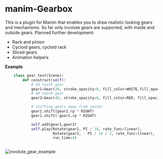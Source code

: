 # manim-Gearbox
This is a plugin for Manim that enables you to draw realistic looking gears and mechanisms.
So far only involute gears are supported, with inside and outside gears.
Planned further development:
- Rack and pinion
- Cycloid gears, cycloid rack
- Sliced gears
- Animation helpers

**Example**
```py
	class gear_test(Scene):
		def construct(self):
			# 20 tooth gear
			gear1=Gear(20, stroke_opacity=0, fill_color=WHITE,fill_opacity=1)
			# 40 tooth gear
			gear2=Gear(40, stroke_opacity=0, fill_color=RED, fill_opacity=1)

			# shifting gears away from center
			gear2.shift(gear2.rp * RIGHT)
			gear1.shift(-gear1.rp * RIGHT)

			self.add(gear1,gear2)
			self.play(Rotate(gear1, PI / 10, rate_func=linear), 
					  Rotate(gear2, - PI / 10 / 2, rate_func=linear), 
					  run_time=4)
		
```
![involute_gear_example](/media/involute_gear_example.gif)